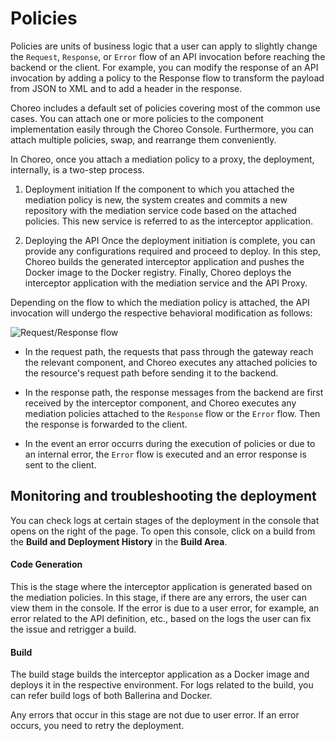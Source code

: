 # Policies

Policies are units of business logic that a user can apply to slightly change the  `Request`, `Response`, or `Error` flow of an API invocation before reaching the backend or the client. For example, you can modify the response of an API invocation by adding a policy to the Response flow to transform the payload from JSON to  XML and to add a header in the response. 

Choreo includes a default set of policies covering most of the common use cases. You can attach one or more policies to the component implementation easily through the Choreo Console. Furthermore, you can attach multiple policies, swap, and rearrange them conveniently.

In Choreo, once you attach a mediation policy to a proxy, the deployment, internally, is a two-step process.

1. Deployment initiation 
   If the component to which you attached the mediation policy is new, the system creates and commits a new repository with the mediation service code based on the attached policies. This new service is referred to as the interceptor application. 

2. Deploying the API
    Once the deployment initiation is complete, you can provide any configurations required and proceed to deploy. In this step, Choreo builds the generated interceptor application and pushes the Docker image to the Docker registry. Finally, Choreo deploys the interceptor application with the mediation service and the API Proxy.

 Depending on the flow to which the mediation policy is attached, the API invocation will undergo the respective behavioral modification as follows: 
 
 ![Request/Response flow](../../assets/img/api-proxies/policies/request-response-flow.png)

 - In the request path, the requests that pass through the gateway reach the relevant component, and Choreo executes any attached policies to the resource's request path before sending it to the backend. 

- In the response path, the response messages from the backend are first received by the interceptor component, and Choreo executes any mediation policies attached to the `Response` flow or the `Error` flow. Then the response is forwarded to the client.

- In the event an error occurrs during the execution of policies or due to an internal error, the `Error` flow is executed and an error response is sent to the client.


## Monitoring and troubleshooting the deployment

You can check logs at certain stages of the deployment in the console that opens on the right of the page. To open this console, click on a build from the **Build and Deployment History** in the **Build Area**.

#### Code Generation

This is the stage where the interceptor application is generated based on the mediation policies. In this stage, if there are any errors, the user can view them in the console. If the error is due to a user error, for example, an error related to the API definition, etc., based on the logs the user can fix the issue and retrigger a build.

#### Build

The build stage builds the interceptor application as a Docker image and deploys it in the respective environment. For logs related to the build, you can refer build logs of both Ballerina and Docker. 

Any errors that occur in this stage are not due to user error. If an error occurs, you need to retry the deployment.
